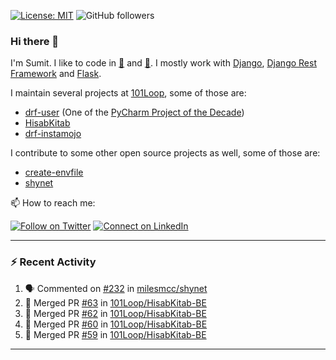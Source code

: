 [![License: MIT](https://img.shields.io/badge/License-MIT-yellow.svg)](https://opensource.org/licenses/MIT)
![GitHub followers](https://img.shields.io/github/followers/sumit4613?style=social)

### Hi there 👋

I'm Sumit. I like to code in [:snake:](https://python.org/) and [:rabbit:](https://golang.org). I mostly work with [Django](https://djangoproject.com), [Django Rest Framework](https://www.django-rest-framework.org/) and [Flask](https://flask.palletsprojects.com).

I maintain several projects at [101Loop](https://github.com/101loop/), some of those are:

- [drf-user](https://github.com/101loop/drf-user) (One of the [PyCharm Project of the Decade](https://www.jetbrains.com/lp/pycharm-10-years/))
- [HisabKitab](https://github.com/101loop/HisabKitab-BE)
- [drf-instamojo](https://github.com/101loop/drf-instamojo)

I contribute to some other open source projects as well, some of those are:

- [create-envfile](https://github.com/SpicyPizza/create-envfile)
- [shynet](https://github.com/milesmcc/shynet)

📫 How to reach me:

[![Follow on Twitter](https://img.shields.io/badge/--twitter?label=Twitter&logo=Twitter&style=social)](https://twitter.com/sumitsingh4613) [![Connect on LinkedIn](https://img.shields.io/badge/--linkedin?label=LinkedIn&logo=LinkedIn&style=social)](https://www.linkedin.com/in/sumit4613)


---

### :zap: Recent Activity

<!--START_SECTION:activity-->
1. 🗣 Commented on [#232](https://github.com/milesmcc/shynet/issues/232) in [milesmcc/shynet](https://github.com/milesmcc/shynet)
2. 🎉 Merged PR [#63](https://github.com/101Loop/HisabKitab-BE/pull/63) in [101Loop/HisabKitab-BE](https://github.com/101Loop/HisabKitab-BE)
3. 🎉 Merged PR [#62](https://github.com/101Loop/HisabKitab-BE/pull/62) in [101Loop/HisabKitab-BE](https://github.com/101Loop/HisabKitab-BE)
4. 🎉 Merged PR [#60](https://github.com/101Loop/HisabKitab-BE/pull/60) in [101Loop/HisabKitab-BE](https://github.com/101Loop/HisabKitab-BE)
5. 🎉 Merged PR [#59](https://github.com/101Loop/HisabKitab-BE/pull/59) in [101Loop/HisabKitab-BE](https://github.com/101Loop/HisabKitab-BE)
<!--END_SECTION:activity-->

---
